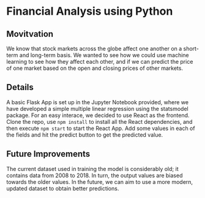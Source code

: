 # Financial Analysis using Python

## Movitvation
We know that stock markets across the globe affect one another on a short-term and long-term basis. We wanted to see how we could use machine learning to see how they affect each other, and if we can predict the price of one market based on the open and closing prices of other markets. 

## Details
A basic Flask App is set up in the Jupyter Notebook provided, where we have developed a simple multiple linear regression using the statsmodel package. For an easy interace, we decided to use React as the frontend. Clone the repo, use ```npm install``` to install all the React dependencies, and then execute ```npm start``` to start the React App. Add some values in each of the fields and hit the predict button to get the predicted value.

## Future Improvements
The current dataset used in training the model is considerably old; it contains data from 2008 to 2018. In turn, the output values are biased towards the older values. In the future, we can aim to use a more modern, updated dataset to obtain better predictions.

